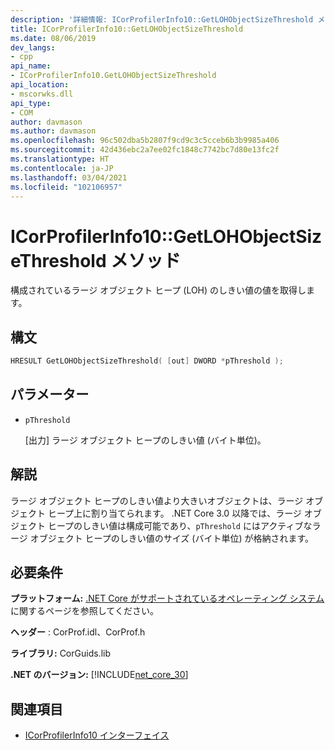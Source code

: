 ```yaml
---
description: '詳細情報: ICorProfilerInfo10::GetLOHObjectSizeThreshold メソッド'
title: ICorProfilerInfo10::GetLOHObjectSizeThreshold
ms.date: 08/06/2019
dev_langs:
- cpp
api_name:
- ICorProfilerInfo10.GetLOHObjectSizeThreshold
api_location:
- mscorwks.dll
api_type:
- COM
author: davmason
ms.author: davmason
ms.openlocfilehash: 96c502dba5b2807f9cd9c3c5cceb6b3b9985a406
ms.sourcegitcommit: 42d436ebc2a7ee02fc1848c7742bc7d80e13fc2f
ms.translationtype: HT
ms.contentlocale: ja-JP
ms.lasthandoff: 03/04/2021
ms.locfileid: "102106957"
---
```

# <a name="icorprofilerinfo10getlohobjectsizethreshold-method"></a>ICorProfilerInfo10::GetLOHObjectSizeThreshold メソッド

構成されているラージ オブジェクト ヒープ (LOH) のしきい値の値を取得します。

## <a name="syntax"></a>構文

```cpp
HRESULT GetLOHObjectSizeThreshold( [out] DWORD *pThreshold );
```

## <a name="parameters"></a>パラメーター

- `pThreshold`

  \[出力] ラージ オブジェクト ヒープのしきい値 (バイト単位)。

## <a name="remarks"></a>解説

ラージ オブジェクト ヒープのしきい値より大きいオブジェクトは、ラージ オブジェクト ヒープ上に割り当てられます。 .NET Core 3.0 以降では、ラージ オブジェクト ヒープのしきい値は構成可能であり、`pThreshold` にはアクティブなラージ オブジェクト ヒープのしきい値のサイズ (バイト単位) が格納されます。

## <a name="requirements"></a>必要条件

**プラットフォーム:** [.NET Core がサポートされているオペレーティング システム](../../../core/install/windows.md?pivots=os-windows)に関するページを参照してください。

**ヘッダー** : CorProf.idl、CorProf.h

**ライブラリ:** CorGuids.lib

**.NET のバージョン:** [!INCLUDE[net_core_30](../../../../includes/net-core-30-md.md)]

## <a name="see-also"></a>関連項目

- [ICorProfilerInfo10 インターフェイス](icorprofilerinfo10-interface.md)

